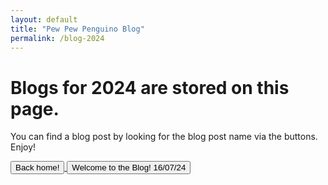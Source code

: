 ```yaml
---
layout: default
title: "Pew Pew Penguino Blog"
permalink: /blog-2024
---
```

# Blogs for 2024 are stored on this page.
You can find a blog post by looking for the blog post name via the buttons.
Enjoy!

<a href="https://henley-high-school.github.io/pew-pew-penguino-site/">
  <button>Back home!</button>
</a>

<a href="https://henley-high-school.github.io/pew-pew-penguino-site/2024/07/16/WELCOME-TO-THE-BLOG.html">
  <button>Welcome to the Blog! 16/07/24</button>